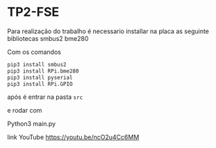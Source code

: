 # TP2-FSE

Para realização do trabalho é necessario installar na placa as seguinte bibliotecas
smbus2
bme280

Com os comandos 

```bash
pip3 install smbus2
pip3 install RPi.bme280
pip3 install pyserial
pip3 install RPi.GPIO
```
após é entrar na pasta `src`

e rodar com 

Python3 main.py

link YouTube https://youtu.be/ncO2u4Cc6MM
